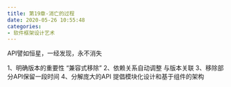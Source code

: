 ```yaml
---
title: 第19章-消亡的过程
date: 2020-05-26 10:55:48
categories:
- 软件框架设计艺术
---
```

API譬如恒星，一经发现，永不消失

1、明确版本的重要性
“兼容式移除”
2、依赖关系自动调整
与版本关联
3、移除部分API保留一段时间
4、分解庞大的API
提倡模块化设计和基于组件的架构
